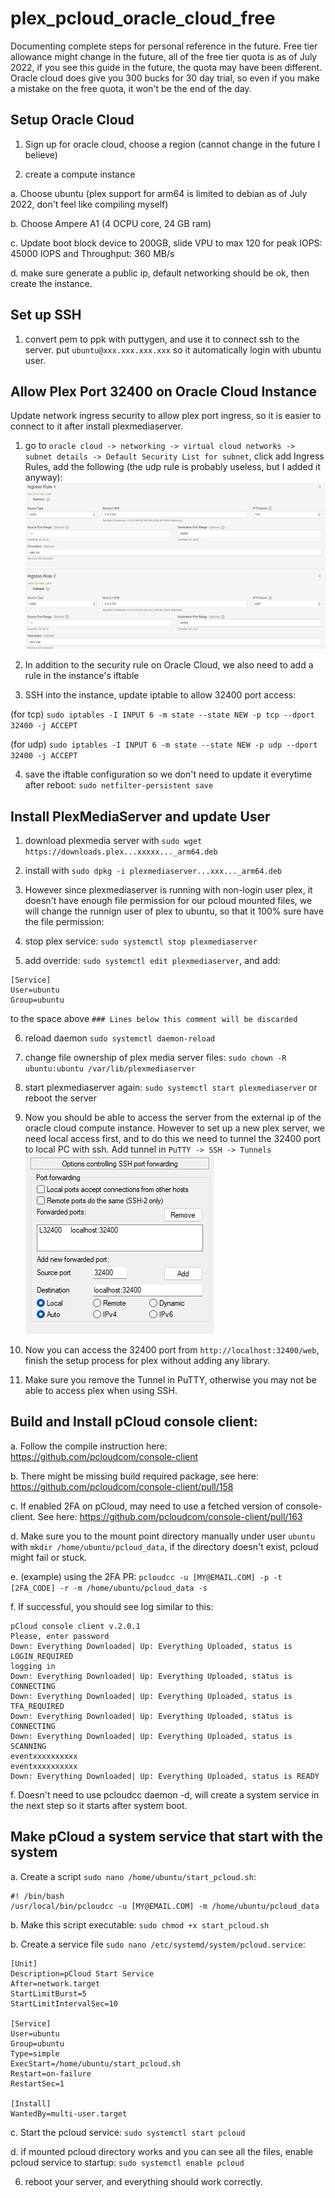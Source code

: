# plex_pcloud_oracle_cloud_free

Documenting complete steps for personal reference in the future. Free tier allowance might change in the future, all of the free tier quota is as of July 2022, if you see this guide in the future, the quota may have been different. Oracle cloud does give you 300 bucks for 30 day trial, so even if you make a mistake on the free quota, it won't be the end of the day.

## Setup Oracle Cloud

1. Sign up for oracle cloud, choose a region (cannot change in the future I believe)

2. create a compute instance

  a. Choose ubuntu (plex support for arm64 is limited to debian as of July 2022, don't feel like compiling myself)
  
  b. Choose Ampere A1 (4 OCPU core, 24 GB ram)
  
  c. Update boot block device to 200GB, slide VPU to max 120 for peak IOPS: 45000 IOPS and Throughput: 360 MB/s
  
  d. make sure generate a public ip, default networking should be ok, then create the instance.


## Set up SSH

1. convert pem to ppk with puttygen, and use it to connect ssh to the server. put `ubuntu@xxx.xxx.xxx.xxx` so it automatically login with ubuntu user.


## Allow Plex Port 32400 on Oracle Cloud Instance

  Update network ingress security to allow plex port ingress, so it is easier to connect to it after install plexmediaserver.

  1. go to `oracle cloud -> networking -> virtual cloud networks -> subnet details -> Default Security List for subnet`, click add Ingress Rules, add the following (the udp rule is probably useless, but I added it anyway):
  ![ingress setting](https://github.com/MingyaoLiu/plex_pcloud_oracle_cloud_free/blob/main/oracle_ingress_rules.png?raw=true)
  
  2. In addition to the security rule on Oracle Cloud, we also need to add a rule in the instance's iftable

  3. SSH into the instance, update iptable to allow 32400 port access: 
  
  (for tcp) `sudo iptables -I INPUT 6 -m state --state NEW -p tcp --dport 32400 -j ACCEPT` 
  
  (for udp) `sudo iptables -I INPUT 6 -m state --state NEW -p udp --dport 32400 -j ACCEPT`
  
  
  4. save the iftable configuration so we don't need to update it everytime after reboot: `sudo netfilter-persistent save`
  
 
## Install PlexMediaServer and update User

  1. download plexmedia server with `sudo wget https://downloads.plex...xxxxx..._arm64.deb`
  
  2. install with `sudo dpkg -i plexmediaserver...xxx..._arm64.deb`
  
  3. However since plexmediaserver is running with non-login user plex, it doesn't have enough file permission for our pcloud mounted files, we will change the runnign user of plex to ubuntu, so that it 100% sure have the file permission:
  
  4. stop plex service: `sudo systemctl stop plexmediaserver`
  
  5. add override: `sudo systemctl edit plexmediaserver`, and add:
    
   ```
   [Service]
   User=ubuntu
   Group=ubuntu
   ```
      
   to the space above `### Lines below this comment will be discarded`
      
  6. reload daemon `sudo systemctl daemon-reload`
    
  7. change file ownership of plex media server files: `sudo chown -R ubuntu:ubuntu /var/lib/plexmediaserver`
    
  8. start plexmediaserver again: `sudo systemctl start plexmediaserver` or reboot the server
    
  9. Now you should be able to access the server from the external ip of the oracle cloud compute instance. However to set up a new plex server, we need local access first, and to do this we need to tunnel the 32400 port to local PC with ssh. Add tunnel in `PuTTY -> SSH -> Tunnels`
  ![PuTTY Tunnels](https://github.com/MingyaoLiu/plex_pcloud_oracle_cloud_free/blob/main/Putty_tunnel.png?raw=true)
  
  10. Now you can access the 32400 port from `http://localhost:32400/web`, finish the setup process for plex without adding any library.
  
  11. Make sure you remove the Tunnel in PuTTY, otherwise you may not be able to access plex when using SSH.
  
 
## Build and Install pCloud console client:

  a. Follow the compile instruction here: https://github.com/pcloudcom/console-client
  
  b. There might be missing build required package, see here: https://github.com/pcloudcom/console-client/pull/158
  
  c. If enabled 2FA on pCloud, may need to use a fetched version of console-client. See here: https://github.com/pcloudcom/console-client/pull/163
  
  d. Make sure you to the mount point directory manually under user `ubuntu` with `mkdir /home/ubuntu/pcloud_data`, if the directory doesn't exist, pcloud might fail or stuck.
  
  e. (example) using the 2FA PR: `pcloudcc -u [MY@EMAIL.COM] -p -t [2FA_CODE] -r -m /home/ubuntu/pcloud_data -s`
  
  f. If successful, you should see log similar to this: 
  
  ```
  pCloud console client v.2.0.1
  Please, enter password
  Down: Everything Downloaded| Up: Everything Uploaded, status is LOGIN_REQUIRED
  logging in
  Down: Everything Downloaded| Up: Everything Uploaded, status is CONNECTING
  Down: Everything Downloaded| Up: Everything Uploaded, status is TFA_REQUIRED
  Down: Everything Downloaded| Up: Everything Uploaded, status is CONNECTING
  Down: Everything Downloaded| Up: Everything Uploaded, status is SCANNING
  eventxxxxxxxxxx
  eventxxxxxxxxxx
  Down: Everything Downloaded| Up: Everything Uploaded, status is READY
  ```
  
  f. Doesn't need to use pcloudcc daemon -d, will create a system service in the next step so it starts after system boot.
  
  
## Make pCloud a system service that start with the system

  a. Create a script `sudo nano /home/ubuntu/start_pcloud.sh`:
  
  ```
  #! /bin/bash
  /usr/local/bin/pcloudcc -u [MY@EMAIL.COM] -m /home/ubuntu/pcloud_data
  ```
    
  b. Make this script executable: `sudo chmod +x start_pcloud.sh`
    
  b. Create a service file `sudo nano /etc/systemd/system/pcloud.service`:
  
  ```
  [Unit]
  Description=pCloud Start Service
  After=network.target
  StartLimitBurst=5
  StartLimitIntervalSec=10

  [Service]
  User=ubuntu
  Group=ubuntu
  Type=simple
  ExecStart=/home/ubuntu/start_pcloud.sh
  Restart=on-failure
  RestartSec=1

  [Install]
  WantedBy=multi-user.target
  ```
  
  c. Start the pcloud service: `sudo systemctl start pcloud`
  
  d. if mounted pcloud directory works and you can see all the files, enable pcloud service to startup: `sudo systemctl enable pcloud`
  
6. reboot your server, and everything should work correctly.
